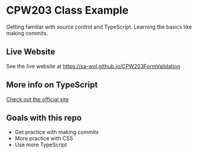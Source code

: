 # CPW203 Class Example
Getting familiar with source control and TypeScript. Learning the basics like making commits.

## Live Website
See the live website at https://sa-wol.github.io/CPW203FormValidation

## More info on TypeScript
[Check out the official site](https://www.typescriptlang.org)

## Goals with this repo
- Get practice with making commits
- More practice with CSS
- Use more TypeScript

